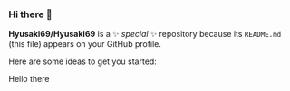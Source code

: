 ### Hi there 👋


**Hyusaki69/Hyusaki69** is a ✨ _special_ ✨ repository because its `README.md` (this file) appears on your GitHub profile.

Here are some ideas to get you started:

Hello there
